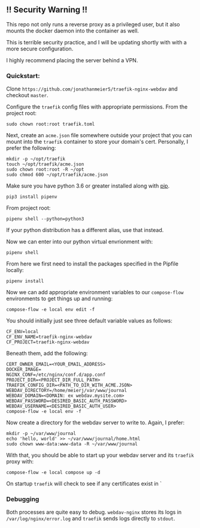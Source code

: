 ## !! Security Warning !!
This repo not only runs a reverse proxy as a privileged user, but it also mounts the docker daemon into the container as well.

This is terrible security practice, and I will be updating shortly with with a more secure configuration.

I highly recommend placing the server behind a VPN.

### Quickstart:

Clone `https://github.com/jonathanmeier5/traefik-nginx-webdav` and checkout `master`. 

Configure the `traefik` config files with appropriate permissions. From the project root:
```
sudo chown root:root traefik.toml
```
Next, create an `acme.json` file somewhere outside your project that you can mount into the `traefik` container to store your domain's cert. Personally, I prefer the following:
```
mkdir -p ~/opt/traefik
touch ~/opt/traefik/acme.json
sudo chown root:root -R ~/opt
sudo chmod 600 ~/opt/traefik/acme.json
```

Make sure you have python 3.6 or greater installed along with [pip](https://pip.pypa.io/en/stable/installing/).
```
pip3 install pipenv
```

From project root:
```
pipenv shell --python=python3
```
If your python distribution has a different alias, use that instead.

Now we can enter into our python virtual envrionment with:
```
pipenv shell
```

From here we first need to install the packages specified in the Pipfile locally:
```
pipenv install
```

Now we can add appropriate environment variables to our `compose-flow` environments to get things up and running:
```
compose-flow -e local env edit -f
```
You should initially just see three default variable values as follows:
```
CF_ENV=local
CF_ENV_NAME=traefik-nginx-webdav
CF_PROJECT=traefik-nginx-webdav
```

Beneath them, add the following:
```
CERT_OWNER_EMAIL=<YOUR_EMAIL_ADDRESS>
DOCKER_IMAGE=
NGINX_CONF=/etc/nginx/conf.d/app.conf
PROJECT_DIR=<PROJECT_DIR_FULL_PATH>
TRAEFIK_CONFIG_DIR=<PATH_TO_DIR_WITH_ACME.JSON>
WEBDAV_DIRECTORY=/home/meierj/var/www/journal
WEBDAV_DOMAIN=<DOMAIN: ex webdav.mysite.com>
WEBDAV_PASSWORD=<DESIRED_BASIC_AUTH_PASSWORD>
WEBDAV_USERNAME=<DESIRED_BASIC_AUTH_USER>
compose-flow -e local env -f
```

Now create a directory for the webdav server to write to. Again, I prefer:
```
mkdir -p ~/var/www/journal
echo 'hello, world' >> ~/var/www/journal/home.html 
sudo chown www-data:www-data -R ~/var/www/journal
```

With that, you should be able to start up your webdav server and its `traefik` proxy with:
```
compose-flow -e local compose up -d
```

On startup `traefik` will check to see if any certificates exist in `

### Debugging
Both processes are quite easy to debug. `webdav-nginx` stores its logs in `/var/log/nginx/error.log` and `traefik` sends logs directly to `stdout`.

